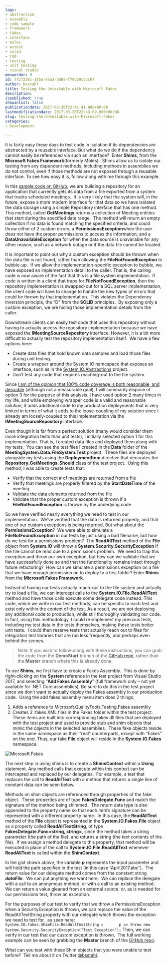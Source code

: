 ```yaml
---
tags:
- abstraction
- assembly
- code sample
- framework
- fakes
- interface
- moles
- mstest
- solid
- tdd
- testing
- unit testing
- visual studio
menuorder: 0
id: 7727238c-18ba-45a3-bd65-f79d20c5cc07
author: bsstahl
title: Testing the Untestable with Microsoft Fakes
description: 
ispublished: true
showinlist: false
publicationdate: 2017-03-20T22:41:41.000+00:00
lastmodificationdate: 2017-03-20T22:43:09.000+00:00
slug: Testing-the-Untestable-with-Microsoft-Fakes
categories:
- Development

---
```

It is fairly easy these days to test code in isolation if its dependencies are abstracted by a reusable interface. But what do we do if the dependency cannot easily be referenced via such an interface?  Enter **Shims**, from the **Microsoft Fakes Framework**(formerly Moles).  Shims allow us to isolate our testing from any dependent methods, including methods in assemblies we do not control, even if those methods are not exposed through a reusable interface. To see how easy it is, follow along with me through this example.

In this [sample code on GitHub](https://github.com/bsstahl/VS2017Launch), we are building a repository for an application that currently gets its data from a file exported from a system that tracks scheduled meetings.  It is very likely that the system will, in the future, expose a more modern interface for that data so we have isolated the data storage using a simple Repository interface that has one method.  This method, called **GetMeetings** returns a collection of Meeting entities that start during the specified date range.  The method will return an empty collection if no data is found matching the specified criteria, and could throw either of 2 custom errors, a **PermissionsException**when the user does not have the proper permissions to access the information, and a **DataUnavailableException** for when the data source is unavailable for any other reason, such as a network outage or if the data file cannot be located.

It is important to point out why a custom exception should be thrown when the data file is not found, rather than allowing the **FileNotFoundException** to bubble-up.  If we allow the implementation-specific exception to bubble, we have exposed an implementation detail to the caller. That is, the calling code is now aware of the fact that this is a file system implementation.  If code is written in a client that traps for **FileNotFoundException**, then the repository implementation is swapped-out for a SQL server implementation, the client code will have to change to handle the new types of errors that could be thrown by that implementation.  This violates the Dependency Inversion principle, the “D” from the **SOLID** principles.  By exposing only a custom exception, we are hiding those implementation details from the caller.

Downstream clients can easily test code that uses this repository without having to actually access the repository implementation because we have exposed the **IMeetingSourceRepository** interface. However, it is a bit more difficult to actually test the repository implementation itself.  We have a few options here:

* Create data files that hold known data samples and load those files during unit testing.
* Create a wrapper around the System.IO namespace that exposes an interface, such as in the [System.IO.Abstractions](https://github.com/tathamoddie/System.IO.Abstractions) project.
* Don’t test any code that requires reaching-out to the file system.

Since [I am of the opinion that 100% code coverage is both reasonable, and desirable](http://www.cognitiveinheritance.com/post/Remove-Any-Code-Your-Users-Dont-Care-About.aspx) (although not a measurable goal), I will summarily dispose of option 3 for the purpose of this analysis. I have used option 2 many times in my life, and while employing wrapper code is a valid and reasonable solution, it adds additional code to my production deployments that is very limited in terms of what it adds to the loose-coupling of my solution since I already am loosely-coupled to this implementation via the **IMeetingSourceRepository** interface.

Even though it is far from a perfect solution (many would consider them more integration tests than unit tests), I initially selected option 1 for this implementation. That is, I created data files and deployed them along with my tests.  You can see the test files I created in the **Data** folder of the **MeetingSystem.Data.FileSystem.Test** project.  These files are deployed alongside my tests using the **DeploymentItem** directive that decorates the **Repository_GetMeetings_Should** class of the test project.  Using this method, I was able to create tests that:

* Verify that the correct # of meetings are returned from a file
* Verify that meetings are properly filtered by the **StartDateTime** of the meeting
* Validate the data elements returned from the file
* Validate that the proper custom exception is thrown if a **FileNotFoundException** is thrown by the underlying code

So we have verified nearly everything we need to test in our implementation.  We’ve verified that the data is returned properly, and that one of our custom exceptions is being returned. But what about the **PermissionsException**?  We were able to simulate a **FileNotFoundException** in our tests by just using a bad filename, but how do we test for a permissions problem?  The **ReadAllText** method of the **File** object from **System.IO** will throw a **System.Security.SecurityException** if the file cannot be read due to a permissions problem.  We need to trap this exception and throw our own exception, but how can we validate that we have successfully done so and that the functionality remains intact through future refactoring?  How can we simulate a permissions exception on a file that we have enough permission on to deploy to a test folder? Enter **Shims** from the **Microsoft Fakes Framework**.

Instead of having our tests actually reach-out to the file system and actually try to load a file, we can intercept calls to the **System.IO.File.ReadAllText** method and have those calls execute some delegate code instead. This code, which we write in our test methods, can be specific to each test and exist only within the context of the test. As a result, we are not deploying any additional code to production, while still thoroughly validating our code.  In fact, using this methodology, I could re-implement my previous tests, including my test data in the tests themselves, making these tests better unit tests.  I could then reserve tests that actually reach out to files for integration test libraries that are run less frequently, and perhaps even behind the scenes.

> Note: If you wish to follow-along with these instructions, you can grab the code from the **DemoStart** branch of the [GitHub repo](https://github.com/bsstahl/VS2017Launch), rather than the **Master** branch where this is already done.

To use **Shims**, we first have to create a Fakes Assembly.  This is done by right-clicking on the **System** reference in the test project from Visual Studio 2017, and selecting “**Add Fakes Assembly**” (full framework only – not yet available for .NET Core assemblies). Be sure to do this in the test project since we don’t want to actually deploy the Fakes assembly in our production code.  Using the add fakes assembly menu item does 2 things:

1. Adds a reference to Microsoft.QualityTools.Testing.Fakes assembly
2. Creates 2 .fakes XML files in the Fakes folder within the test project. These items are built into corresponding fakes dll files that are deployed with the test project and used to provide stub and shim objects that mimic the objects in the selected assemblies.  These fake objects reside in the same namespace as their “real” counterparts, except with “Fakes” on the end. Thus, our fake **File** object will reside in the **System.IO.Fakes** namespace.

![Microsoft Fakes]({PathToRoot}/Images/Fakes.png)

The next step in using shims is to create a **ShimsContext** within a **Using** statement. Any method calls that execute within this context can be intercepted and replaced by our delegates.  For example, a test that replaces the call to **ReadAllText** with a method that returns a single line of constant data can be seen below.

Methods on shim objects are referenced through properties of the fake object.  These properties are of type **FakesDelegate.Func** and match the signature of the method being shimmed.  The return data type is also appended to the property name so that each item’s signature can be represented with a different property name.  In this case, the **ReadAllText** method of the **File** object is represented in the **System.IO.Fakes.File** object as a property called **ReadAllTextString**, of type **FakesDelegate.Func<string, string>**, since the method takes a string parameter (the path of the file), and returns a string (the text contents of the file).  If we assign a method delegate to this property, that method will be executed in place of the call to **System.IO.File.ReadAllText** whenever **ReadAllText** is called within the **ShimContext**.

In the gist shown above, the variable **_p_** represents the input parameter and will hold the path specified in the test (in this case “April2017.abc”).  The return value for our delegate method comes from the constant string **_dataFile_**.  We can put anything we want here.  We can replace the delegate with a call to an anonymous method, or with a call to an existing method.  We can return a value gleaned from an external source, or, as is needed for our permissions test, throw an exception.

For the purposes of our test to verify that we throw a PermissionsException when a SecurityException is thrown, we can replace the value of the ReadAllTextString property with our delegate which throws the exception we need to test for,  as seen here:
`System.IO.Fakes.ShimFile.ReadAllTextString =       p => throw new System.Security.SecurityException("Test Exception");`
Then, we can verify in our test that our custom exception is thrown.  The full working example can be seen by grabbing the **Master** branch of the [GitHub repo](https://github.com/bsstahl/VS2017Launch).

What can you test with these Shim objects that you were unable to test before?  Tell me about it on Twitter [@bsstahl](https://twitter.com/bsstahl).
